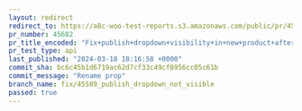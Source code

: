 ```yaml
---
layout: redirect
redirect_to: https://a8c-woo-test-reports.s3.amazonaws.com/public/pr/45682/api/index.html
pr_number: 45682
pr_title_encoded: "Fix+publish+dropdown+visibility+in+new+product+after+hiding+pre-publish+modal"
pr_test_type: api
last_published: "2024-03-18 18:16:58 +0000"
commit_sha: bc6c45b1d6719ac62d7cf33c49cf8956cc05c61b
commit_message: "Rename prop"
branch_name: fix/45589_publish_dropdown_not_visible
passed: true
---
```

